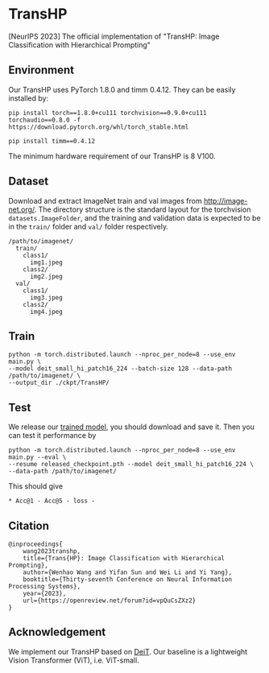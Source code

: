 # TransHP
[NeurIPS 2023] The official implementation of "TransHP: Image Classification with Hierarchical Prompting"

## Environment
Our TransHP uses PyTorch 1.8.0 and timm 0.4.12. They can be easily installed by:
```
pip install torch==1.8.0+cu111 torchvision==0.9.0+cu111 torchaudio==0.8.0 -f https://download.pytorch.org/whl/torch_stable.html
```
```
pip install timm==0.4.12
```

The minimum hardware requirement of our TransHP is 8 V100. 

## Dataset
Download and extract ImageNet train and val images from http://image-net.org/. The directory structure is the standard layout for the torchvision ```datasets.ImageFolder```, and the training and validation data is expected to be in the ```train/``` folder and ```val/``` folder respectively.
```
/path/to/imagenet/
  train/
    class1/
      img1.jpeg
    class2/
      img2.jpeg
  val/
    class1/
      img3.jpeg
    class2/
      img4.jpeg
```


## Train
```
python -m torch.distributed.launch --nproc_per_node=8 --use_env main.py \
--model deit_small_hi_patch16_224 --batch-size 128 --data-path /path/to/imagenet/ \
--output_dir ./ckpt/TransHP/
```

## Test

We release our [trained model](), you should download and save it. Then you can test it performance by
```
python -m torch.distributed.launch --nproc_per_node=8 --use_env main.py --eval \
--resume released_checkpoint.pth --model deit_small_hi_patch16_224 \
--data-path /path/to/imagenet/
```

This should give
```
* Acc@1 - Acc@5 - loss -
```


## Citation
```
@inproceedings{
    wang2023transhp,
    title={Trans{HP}: Image Classification with Hierarchical Prompting},
    author={Wenhao Wang and Yifan Sun and Wei Li and Yi Yang},
    booktitle={Thirty-seventh Conference on Neural Information Processing Systems},
    year={2023},
    url={https://openreview.net/forum?id=vpQuCsZXz2}
}
```
## Acknowledgement
We implement our TransHP based on [DeiT](https://github.com/facebookresearch/deit/blob/main/README_deit.md). Our baseline is a lightweight Vision Transformer (ViT), i.e. ViT-small.


